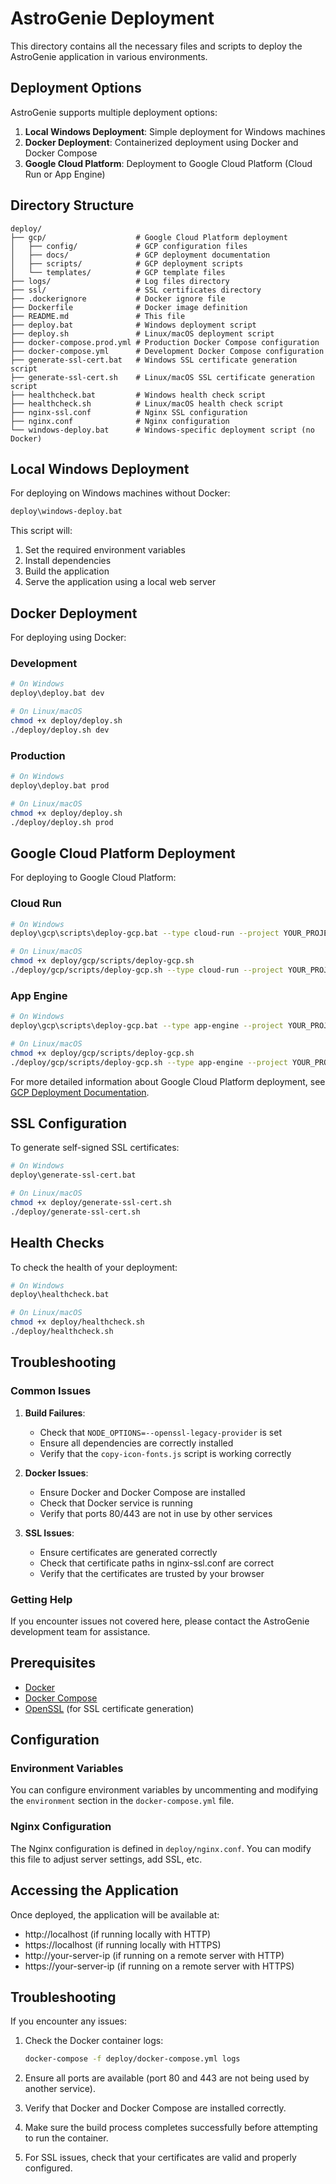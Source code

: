 # AstroGenie Deployment

This directory contains all the necessary files and scripts to deploy the AstroGenie application in various environments.

## Deployment Options

AstroGenie supports multiple deployment options:

1. **Local Windows Deployment**: Simple deployment for Windows machines
2. **Docker Deployment**: Containerized deployment using Docker and Docker Compose
3. **Google Cloud Platform**: Deployment to Google Cloud Platform (Cloud Run or App Engine)

## Directory Structure

```
deploy/
├── gcp/                    # Google Cloud Platform deployment
│   ├── config/             # GCP configuration files
│   ├── docs/               # GCP deployment documentation
│   ├── scripts/            # GCP deployment scripts
│   └── templates/          # GCP template files
├── logs/                   # Log files directory
├── ssl/                    # SSL certificates directory
├── .dockerignore           # Docker ignore file
├── Dockerfile              # Docker image definition
├── README.md               # This file
├── deploy.bat              # Windows deployment script
├── deploy.sh               # Linux/macOS deployment script
├── docker-compose.prod.yml # Production Docker Compose configuration
├── docker-compose.yml      # Development Docker Compose configuration
├── generate-ssl-cert.bat   # Windows SSL certificate generation script
├── generate-ssl-cert.sh    # Linux/macOS SSL certificate generation script
├── healthcheck.bat         # Windows health check script
├── healthcheck.sh          # Linux/macOS health check script
├── nginx-ssl.conf          # Nginx SSL configuration
├── nginx.conf              # Nginx configuration
└── windows-deploy.bat      # Windows-specific deployment script (no Docker)
```

## Local Windows Deployment

For deploying on Windows machines without Docker:

```bash
deploy\windows-deploy.bat
```

This script will:
1. Set the required environment variables
2. Install dependencies
3. Build the application
4. Serve the application using a local web server

## Docker Deployment

For deploying using Docker:

### Development

```bash
# On Windows
deploy\deploy.bat dev

# On Linux/macOS
chmod +x deploy/deploy.sh
./deploy/deploy.sh dev
```

### Production

```bash
# On Windows
deploy\deploy.bat prod

# On Linux/macOS
chmod +x deploy/deploy.sh
./deploy/deploy.sh prod
```

## Google Cloud Platform Deployment

For deploying to Google Cloud Platform:

### Cloud Run

```bash
# On Windows
deploy\gcp\scripts\deploy-gcp.bat --type cloud-run --project YOUR_PROJECT_ID --region us-central1

# On Linux/macOS
chmod +x deploy/gcp/scripts/deploy-gcp.sh
./deploy/gcp/scripts/deploy-gcp.sh --type cloud-run --project YOUR_PROJECT_ID --region us-central1
```

### App Engine

```bash
# On Windows
deploy\gcp\scripts\deploy-gcp.bat --type app-engine --project YOUR_PROJECT_ID

# On Linux/macOS
chmod +x deploy/gcp/scripts/deploy-gcp.sh
./deploy/gcp/scripts/deploy-gcp.sh --type app-engine --project YOUR_PROJECT_ID
```

For more detailed information about Google Cloud Platform deployment, see [GCP Deployment Documentation](gcp/docs/README.md).

## SSL Configuration

To generate self-signed SSL certificates:

```bash
# On Windows
deploy\generate-ssl-cert.bat

# On Linux/macOS
chmod +x deploy/generate-ssl-cert.sh
./deploy/generate-ssl-cert.sh
```

## Health Checks

To check the health of your deployment:

```bash
# On Windows
deploy\healthcheck.bat

# On Linux/macOS
chmod +x deploy/healthcheck.sh
./deploy/healthcheck.sh
```

## Troubleshooting

### Common Issues

1. **Build Failures**:
   - Check that `NODE_OPTIONS=--openssl-legacy-provider` is set
   - Ensure all dependencies are correctly installed
   - Verify that the `copy-icon-fonts.js` script is working correctly

2. **Docker Issues**:
   - Ensure Docker and Docker Compose are installed
   - Check that Docker service is running
   - Verify that ports 80/443 are not in use by other services

3. **SSL Issues**:
   - Ensure certificates are generated correctly
   - Check that certificate paths in nginx-ssl.conf are correct
   - Verify that the certificates are trusted by your browser

### Getting Help

If you encounter issues not covered here, please contact the AstroGenie development team for assistance.

## Prerequisites

- [Docker](https://docs.docker.com/get-docker/)
- [Docker Compose](https://docs.docker.com/compose/install/)
- [OpenSSL](https://www.openssl.org/) (for SSL certificate generation)

## Configuration

### Environment Variables

You can configure environment variables by uncommenting and modifying the `environment` section in the `docker-compose.yml` file.

### Nginx Configuration

The Nginx configuration is defined in `deploy/nginx.conf`. You can modify this file to adjust server settings, add SSL, etc.

## Accessing the Application

Once deployed, the application will be available at:

- http://localhost (if running locally with HTTP)
- https://localhost (if running locally with HTTPS)
- http://your-server-ip (if running on a remote server with HTTP)
- https://your-server-ip (if running on a remote server with HTTPS)

## Troubleshooting

If you encounter any issues:

1. Check the Docker container logs:
   ```bash
   docker-compose -f deploy/docker-compose.yml logs
   ```

2. Ensure all ports are available (port 80 and 443 are not being used by another service).

3. Verify that Docker and Docker Compose are installed correctly.

4. Make sure the build process completes successfully before attempting to run the container.

5. For SSL issues, check that your certificates are valid and properly configured. 